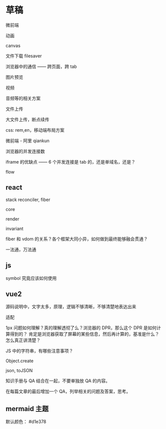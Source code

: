 # 草稿

微前端

动画

canvas

文件下载 filesaver

浏览器中的通信 —— 跨页面，跨 tab

图片预览

视频

音频等的相关方案

文件上传

大文件上传，断点续传

css: rem,en，移动端布局方案

微前端 - 阿里 qiankun

浏览器的并发连接数

iframe 的优缺点 —— 6 个并发连接是 tab 的，还是单域名，还是？

flow

## react

stack reconciler, fiber

core

render

invariant

fiber 和 vdom 的关系？各个框架大同小异，如何做到最终能够融会贯通？

一法通，万法通

## js

symbol 究竟应该如何使用

## vue2

源码说明中，文字太多，原理，逻辑不够清晰，不够清楚地表达出来

适配

1px 问题如何理解？真的理解透彻了么？浏览器的 DPR，那么这个 DPR 是如何计算得到的？
肯定是浏览器获取了屏幕的某些信息，然后再计算的，基准是什么？怎么真正讲清楚？

JS 中的字符串，有哪些注意事项？

Object.create

json, toJSON

知识手册与 QA 结合在一起，不要单独放 QA 的内容。

在每篇文章的最后增加一个 QA，列举相关的问题及答案，思考。

## mermaid 主题

默认颜色： #d1e378
